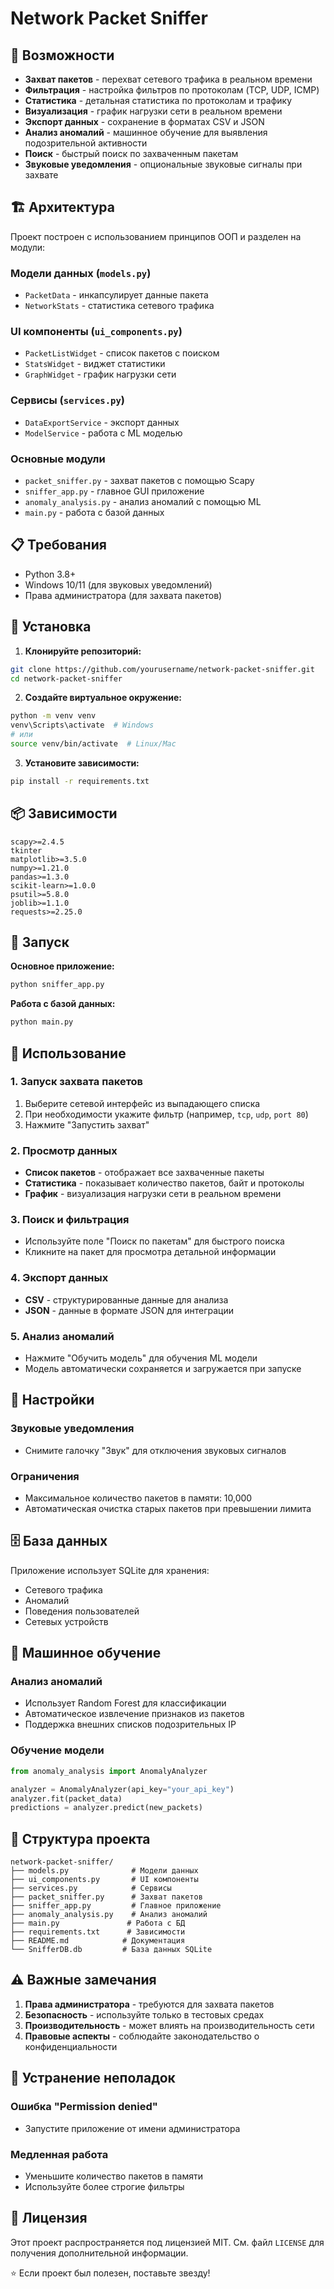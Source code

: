 # Network Packet Sniffer

## 🚀 Возможности

- **Захват пакетов** - перехват сетевого трафика в реальном времени
- **Фильтрация** - настройка фильтров по протоколам (TCP, UDP, ICMP)
- **Статистика** - детальная статистика по протоколам и трафику
- **Визуализация** - график нагрузки сети в реальном времени
- **Экспорт данных** - сохранение в форматах CSV и JSON
- **Анализ аномалий** - машинное обучение для выявления подозрительной активности
- **Поиск** - быстрый поиск по захваченным пакетам
- **Звуковые уведомления** - опциональные звуковые сигналы при захвате

## 🏗️ Архитектура

Проект построен с использованием принципов ООП и разделен на модули:

### Модели данных (`models.py`)
- `PacketData` - инкапсулирует данные пакета
- `NetworkStats` - статистика сетевого трафика

### UI компоненты (`ui_components.py`)
- `PacketListWidget` - список пакетов с поиском
- `StatsWidget` - виджет статистики
- `GraphWidget` - график нагрузки сети

### Сервисы (`services.py`)
- `DataExportService` - экспорт данных
- `ModelService` - работа с ML моделью

### Основные модули
- `packet_sniffer.py` - захват пакетов с помощью Scapy
- `sniffer_app.py` - главное GUI приложение
- `anomaly_analysis.py` - анализ аномалий с помощью ML
- `main.py` - работа с базой данных

## 📋 Требования

- Python 3.8+
- Windows 10/11 (для звуковых уведомлений)
- Права администратора (для захвата пакетов)

## 🔧 Установка

1. **Клонируйте репозиторий:**
```bash
git clone https://github.com/yourusername/network-packet-sniffer.git
cd network-packet-sniffer
```

2. **Создайте виртуальное окружение:**
```bash
python -m venv venv
venv\Scripts\activate  # Windows
# или
source venv/bin/activate  # Linux/Mac
```

3. **Установите зависимости:**
```bash
pip install -r requirements.txt
```

## 📦 Зависимости

```
scapy>=2.4.5
tkinter
matplotlib>=3.5.0
numpy>=1.21.0
pandas>=1.3.0
scikit-learn>=1.0.0
psutil>=5.8.0
joblib>=1.1.0
requests>=2.25.0
```

## 🚀 Запуск

**Основное приложение:**
```bash
python sniffer_app.py
```

**Работа с базой данных:**
```bash
python main.py
```

## 📖 Использование

### 1. Запуск захвата пакетов
1. Выберите сетевой интерфейс из выпадающего списка
2. При необходимости укажите фильтр (например, `tcp`, `udp`, `port 80`)
3. Нажмите "Запустить захват"

### 2. Просмотр данных
- **Список пакетов** - отображает все захваченные пакеты
- **Статистика** - показывает количество пакетов, байт и протоколы
- **График** - визуализация нагрузки сети в реальном времени

### 3. Поиск и фильтрация
- Используйте поле "Поиск по пакетам" для быстрого поиска
- Кликните на пакет для просмотра детальной информации

### 4. Экспорт данных
- **CSV** - структурированные данные для анализа
- **JSON** - данные в формате JSON для интеграции

### 5. Анализ аномалий
- Нажмите "Обучить модель" для обучения ML модели
- Модель автоматически сохраняется и загружается при запуске

## 🔧 Настройки

### Звуковые уведомления
- Снимите галочку "Звук" для отключения звуковых сигналов

### Ограничения
- Максимальное количество пакетов в памяти: 10,000
- Автоматическая очистка старых пакетов при превышении лимита

## 🗄️ База данных

Приложение использует SQLite для хранения:
- Сетевого трафика
- Аномалий
- Поведения пользователей
- Сетевых устройств

## 🤖 Машинное обучение

### Анализ аномалий
- Использует Random Forest для классификации
- Автоматическое извлечение признаков из пакетов
- Поддержка внешних списков подозрительных IP

### Обучение модели
```python
from anomaly_analysis import AnomalyAnalyzer

analyzer = AnomalyAnalyzer(api_key="your_api_key")
analyzer.fit(packet_data)
predictions = analyzer.predict(new_packets)
```

## 📁 Структура проекта

```
network-packet-sniffer/
├── models.py              # Модели данных
├── ui_components.py       # UI компоненты
├── services.py            # Сервисы
├── packet_sniffer.py      # Захват пакетов
├── sniffer_app.py         # Главное приложение
├── anomaly_analysis.py    # Анализ аномалий
├── main.py               # Работа с БД
├── requirements.txt      # Зависимости
├── README.md            # Документация
└── SnifferDB.db         # База данных SQLite
```

## ⚠️ Важные замечания

1. **Права администратора** - требуются для захвата пакетов
2. **Безопасность** - используйте только в тестовых средах
3. **Производительность** - может влиять на производительность сети
4. **Правовые аспекты** - соблюдайте законодательство о конфиденциальности

## 🐛 Устранение неполадок

### Ошибка "Permission denied"
- Запустите приложение от имени администратора


### Медленная работа
- Уменьшите количество пакетов в памяти
- Используйте более строгие фильтры



## 📄 Лицензия

Этот проект распространяется под лицензией MIT. См. файл `LICENSE` для получения дополнительной информации.



⭐ Если проект был полезен, поставьте звезду!
